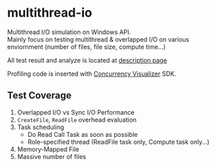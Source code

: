 # multithread-io

Multithread I/O simulation on Windows API.  
Mainly focus on testing multithread & overlapped I/O on various enviornment (number of files, file size, compute time...)

All test result and analyze is located at [description page](https://github.com/W298/multithread-io/blob/main/docs/Description.md)

Profiling code is inserted with [Concurrency Visualizer](https://learn.microsoft.com/en-us/visualstudio/profiling/concurrency-visualizer?view=vs-2022) SDK.

## Test Coverage

1. Overlapped I/O vs Sync I/O Performance
2. `CreateFile`, `ReadFile` overhead evaluation
3. Task scheduling
    - Do Read Call Task as soon as possible
    - Role-specified thread (ReadFile task only, Compute task only...)
4. Memory-Mapped File
5. Massive number of files
